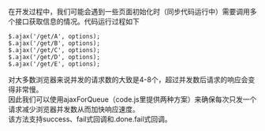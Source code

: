 在开发过程中，我们可能会遇到一些页面初始化时（同步代码运行中）需要调用多个接口获取信息的情况。代码运行过程如下<br>
```
$.ajax('/get/A', options);
$.ajax('/get/B', options);
$.ajax('/get/C', options);
$.ajax('/get/D', options);
$.ajax('/get/E', options);
```
对大多数浏览器来说并发的请求数的大致是4-8个，超过并发数后请求的响应会变得非常慢。<br>
因此我们可以使用ajaxForQueue（code.js里提供两种方案）来确保每次只发一个请求减少浏览器并发数从而加快响应速度。<br>
该方法支持success、fail式回调和.done.fail式回调。
